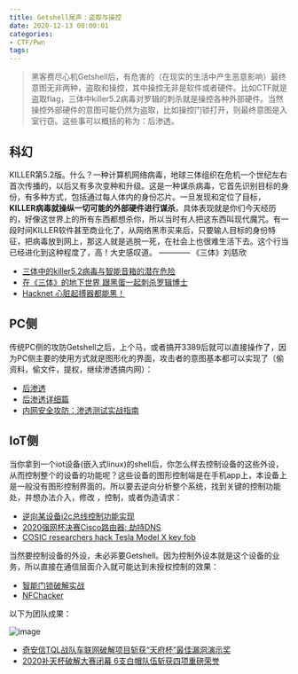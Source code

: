 ```yaml
---
title: Getshell尾声：盗取与操控
date: 2020-12-13 00:00:01
categories:
- CTF/Pwn
tags: 
---
```


> 黑客费尽心机Getshell后，有危害的（在现实的生活中产生恶意影响）最终意图无非两种，盗取和操控，其中操控无非是软件或者硬件。比如CTF就是盗取flag，三体中killer5.2病毒对罗辑的刺杀就是操控各种外部硬件。当然操控外部硬件的意图可能仍然为盗取，比如操控门锁打开，则最终意图是入室行窃。这些事可以概括的称为：后渗透。

## 科幻

KILLER第5.2版。什么？一种计算机网络病毒，地球三体组织在危机一个世纪左右首次传播的，以后又有多次变种和升级。这是一种谋杀病毒，它首先识别目标的身份，有多种方式，包括通过每人体内的身份芯片。一旦发现和定位了目标，**KILLER病毒就操纵一切可能的外部硬件进行谋杀**，具体表现就是你们今天经历的，好像这世界上的所有东西都想杀你，所以当时有人把这东西叫现代魔咒。有一段时间KILLER软件甚至商业化了，从网络黑市买来后，只要输人目标的身份特征，把病毒放到网上，那这人就是逃脱一死，在社会上也很难生活下去。这个行当已经进化到这种程度了，高！大史感叹道。 ———— 《三体》刘慈欣

- [三体中的killer5.2病毒与智能音箱的潜在危险](https://www.jianshu.com/p/77ba60d18113)
- [在《三体》的地下世界 跟黑蛋一起刺杀罗辑博士](https://zhuanlan.zhihu.com/p/123029279)
- [Hacknet 心脏起搏器都能黑！](https://www.bilibili.com/video/av44411134/)

## PC侧

传统PC侧的攻防Getshell之后，上个马，或者搞开3389后就可以直接操作了，因为PC侧主要的使用方式就是图形化的界面，攻击者的意图基本都可以实现了（偷资料，偷文件，提权，继续渗透搞内网）：

- [后渗透](https://github.com/No-Github/1earn/blob/master/1earn/Security/RedTeam/%E5%90%8E%E6%B8%97%E9%80%8F/%E5%90%8E%E6%B8%97%E9%80%8F.md)
- [后渗透详细篇](https://wh0ale.github.io/2019/01/23/2019-1-23-%E5%90%8E%E6%B8%97%E9%80%8F%E8%AF%A6%E8%A7%A3/)
- [内网安全攻防：渗透测试实战指南](https://book.douban.com/subject/34951737/)

## IoT侧

当你拿到一个iot设备(嵌入式linux)的shell后，你怎么样去控制设备的这些外设，从而控制整个的设备的功能呢？这些设备的图形控制端是在手机app上，本设备上是一般没有图形控制界面的。所以要去逆向分析整个系统，找到关键的控制功能处，并想办法介入，修改 ，控制，或者伪造请求：

- [逆向某设备i2c总线控制功能实现](https://xuanxuanblingbling.github.io/ctf/reverse/2019/12/14/ioctl/)
- [2020强网杯决赛Cisco路由器: 劫持DNS](https://pup2y.github.io/2020/09/18/2020-qiang-wang-bei-jue-sai-cisco-lu-you-qi/)
- [COSIC researchers hack Tesla Model X key fob](https://www.youtube.com/watch?v=clrNuBb3myE&ab_channel=COSIC-ComputerSecurityandIndustrialCryptography)

当然要控制设备的外设，未必非要Getshell。因为控制外设本就是这个设备的业务，所以直接在通信层面介入就可能达到未授权控制的效果：

- [智能门锁破解实战](http://statics.cflab.net/Downloads/%E6%99%BA%E8%83%BD%E9%97%A8%E9%94%81%E7%A0%B4%E8%A7%A3%E5%AE%9E%E6%88%98--Light%E3%80%81%E8%83%A1%E4%B8%80%E7%B1%B3.pdf)
- [NFChacker](https://github.com/xuanxuanblingbling/NFChacker)

以下为团队成果：

![image](https://xuanxuanblingbling.github.io/assets/pic/shell/iot.png)

- [奇安信TQL战队车联网破解项目斩获“天府杯”最佳漏洞演示奖](https://www.qianxin.com/news/detail?news_id=780)
- [2020补天杯破解大赛闭幕 6支白帽队伍斩获四项重磅荣誉](http://net.zhiding.cn/network_security_zone/2020/1113/3130344.shtml)





